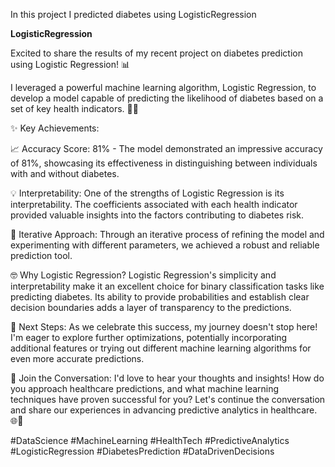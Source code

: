 In this project I predicted diabetes using LogisticRegression

**LogisticRegression**

Excited to share the results of my recent project on diabetes prediction using Logistic Regression! 📊

I leveraged a powerful machine learning algorithm, Logistic Regression, to develop a model capable of predicting the likelihood of diabetes based on a set of key health indicators. 🤖💉

✨ Key Achievements:

📈 Accuracy Score: 81% - The model demonstrated an impressive accuracy of 81%, showcasing its effectiveness in distinguishing between individuals with and without diabetes.

💡 Interpretability: One of the strengths of Logistic Regression is its interpretability. The coefficients associated with each health indicator provided valuable insights into the factors contributing to diabetes risk.

🔄 Iterative Approach: Through an iterative process of refining the model and experimenting with different parameters, we achieved a robust and reliable prediction tool.

🤓 Why Logistic Regression?
Logistic Regression's simplicity and interpretability make it an excellent choice for binary classification tasks like predicting diabetes. Its ability to provide probabilities and establish clear decision boundaries adds a layer of transparency to the predictions.

🚀 Next Steps:
As we celebrate this success, my journey doesn't stop here! I'm eager to explore further optimizations, potentially incorporating additional features or trying out different machine learning algorithms for even more accurate predictions.

💬 Join the Conversation:
I'd love to hear your thoughts and insights! How do you approach healthcare predictions, and what machine learning techniques have proven successful for you? Let's continue the conversation and share our experiences in advancing predictive analytics in healthcare. 🌐💬

#DataScience #MachineLearning #HealthTech #PredictiveAnalytics #LogisticRegression #DiabetesPrediction #DataDrivenDecisions
